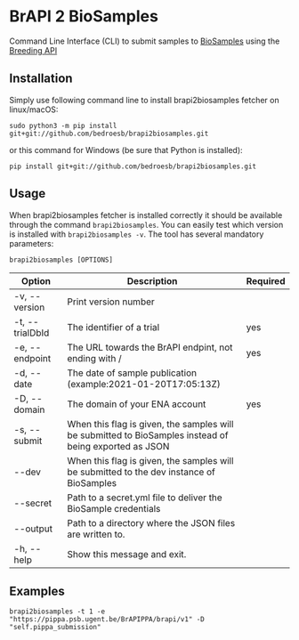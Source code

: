 # BrAPI 2 BioSamples

Command Line Interface (CLI) to submit samples to [BioSamples](https://wwwdev.ebi.ac.uk/biosamples) using the [Breeding API](https://brapi.org/)


## Installation

Simply use following command line to install brapi2biosamples fetcher on linux/macOS:

```
sudo python3 -m pip install git+git://github.com/bedroesb/brapi2biosamples.git
```

or this command for Windows (be sure that Python is installed):

```
pip install git+git://github.com/bedroesb/brapi2biosamples.git
```

## Usage

When brapi2biosamples fetcher is installed correctly it should be available through the command `brapi2biosamples`. You can easily test which version is installed with `brapi2biosamples -v`. The tool has several mandatory parameters:

```
brapi2biosamples [OPTIONS] 
```

| Option               | Description                                                                                            | Required |
|----------------------|--------------------------------------------------------------------------------------------------------|----------|
| -v, --version        | Print version number                                                                                   |          |
| -t, --trialDbId      | The identifier of a trial                                                                              | yes      |
| -e, --endpoint       | The URL towards the BrAPI endpint, not ending with /                                                   | yes      |
| -d, --date           | The date of sample publication (example:2021-01-20T17:05:13Z)                                          |          |
| -D, --domain         | The domain of your ENA account                                                                         | yes      |
| -s, --submit         | When this flag is given, the samples will be submitted to BioSamples instead of being exported as JSON |          |
| --dev                | When this flag is given, the samples will be submitted to the dev instance of BioSamples               |          |
| --secret             | Path to a secret.yml file to deliver the BioSample credentials                                         |          |
| --output             | Path to a directory where the JSON files are written to.                                               |          |
| -h, --help           | Show this message and exit.                                                                            |          |


## Examples

```
brapi2biosamples -t 1 -e "https://pippa.psb.ugent.be/BrAPIPPA/brapi/v1" -D "self.pippa_submission"
```